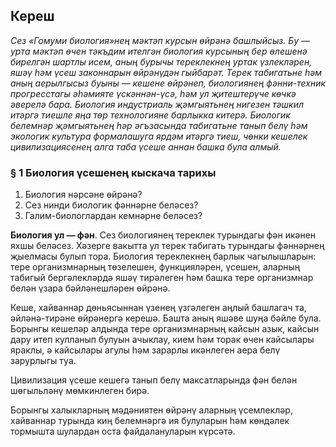 <!-- page start -->
## Кереш

*Сез «Гомуми биология»нең мәктәп курсын өйрәнә башлыйсыз. Бу — урта мәктәп өчен тәкъдим ителгән биология курсының бер өлешенә бирелгән шартлы исем, аның бурычы тереклекнең уртак үзлекләрен, яшәү һәм үсеш законнарын өйрәнүдән гыйбарәт. Терек табигатьне һәм аның аерылгысыз буыны — кешене өйрәнеп, биологиянең фәнни-техник прогресстагы әһәмияте үскәннән-үсә, һәм ул җитештерүче көчкә әверелә бара. Биология индустриаль җәмгыятьнең нигезен тәшкил итәргә тиешле яңа төр технологияне барлыкка китерә. Биологик белемнәр җәмгыятьнең һәр әгъзасында табигатьне танып белү һәм экологик культура формалашуга ярдәм итәргә тиеш, чөнки кешелек цивилизациясенең алга таба үсеше аннан башка була алмый.*

### § 1 Биология үсешенең кыскача тарихы

<figure></img></figure>

1. Биология нәрсәне өйрәнә?
2. Сез нинди биологик фәннәрне беләсез?
3. Галим-биологлардан кемнәрне беләсез?

**Биология ул — фән**. Сез биологиянең тереклек турындагы фән икәнен яхшы беләсез. Хәзерге вакытта ул терек табигать турындагы фәннәрнең җыелмасы булып тора. Биология тереклекнең барлык чагылышларын: тере организмнарның төзелешен, функцияләрен, үсешен, аларның табигый бергәлекләрдә яшәү тирәлеген һәм башка тере организмнар белән үзара бәйләнешләрен өйрәнә.

Кеше, хайваннар дөньясыннан үзенең үзгәлеген аңлый башлагач та, әйләнә-тирәне өйрәнергә керешә. Башта аның яшәве шуңа бәйле була. Борынгы кешеләр алдында тере организмнарның кайсын азык, кайсын дару итеп кулланып булуын ачыклау, кием һәм торак өчен кайсылары яраклы, ә кайсылары агулы һәм зарарлы икәнлеген аера белү зарурлыгы туа.

Цивилизация үсеше кешегә танып белү максатларында фән белән шөгыльләнү мөмкинлеген бирә.

Борынгы халыкларның мәдәниятен өйрәнү аларның үсемлекләр, хайваннар турында киң белемнәргә ия булуларын һәм көндәлек тормышта шулардан оста файдалануларын күрсәтә.<!-- page end -->